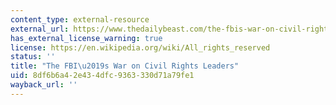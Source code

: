 ```yaml
---
content_type: external-resource
external_url: https://www.thedailybeast.com/the-fbis-war-on-civil-rights-leaders
has_external_license_warning: true
license: https://en.wikipedia.org/wiki/All_rights_reserved
status: ''
title: "The FBI\u2019s War on Civil Rights Leaders"
uid: 8df6b6a4-2e43-4dfc-9363-330d71a79fe1
wayback_url: ''
---
```

